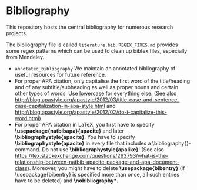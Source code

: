 # Bibliography

This repository hosts the central bibliography for numerous research projects.

The bibliography file is called ``literature.bib``. ``REGEX_FIXES.md`` provides
some regex patterns which can be used to clean up bibtex files, especially from
Mendeley.

- ``annotated_bibliography`` We maintain an annotated bibliography of useful resources for future reference.
- For proper APA citation, only capitalise the first word of the title/heading and of any subtitle/subheading as well as proper               nouns and certain other types of words. Use lowercase for everything else. (See also http://blog.apastyle.org/apastyle/2012/03/title-case-and-sentence-case-capitalization-in-apa-style.html and http://blog.apastyle.org/apastyle/2012/02/do-i-capitalize-this-word.html)
- For proper APA citation in LaTeX, you first have to specify __\usepackage{natbibapa}{apacite}__ and later __\bibliographystyle{apacite}__. You have to specify __\bibliographystyle{apacite}__ in every file that includes a \bibliography{}-command. Do not use __\bibliographystyle{apalike}__! (See also https://tex.stackexchange.com/questions/263793/what-is-the-relationship-between-natbib-apacite-package-and-apa-document-class). Moreover, you might have to delete __\usepackage{bibentry}__ (if \usepackage{bibentry} is specified more than once, all such entries have to be deleted) and __\nobibliography*__.
